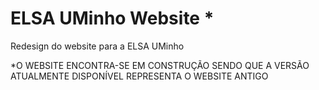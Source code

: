 # ELSA UMinho Website *
Redesign do website para a ELSA UMinho

*O WEBSITE ENCONTRA-SE EM CONSTRUÇÃO SENDO QUE A VERSÃO ATUALMENTE DISPONÍVEL REPRESENTA O WEBSITE ANTIGO
